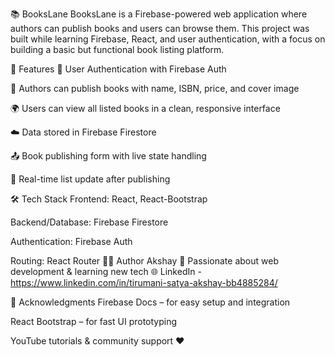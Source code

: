 📚 BooksLane
BooksLane is a Firebase-powered web application where authors can publish books and users can browse them. This project was built while learning Firebase, React, and user authentication, with a focus on building a basic but functional book listing platform.

🚀 Features
🔐 User Authentication with Firebase Auth

📘 Authors can publish books with name, ISBN, price, and cover image

🌍 Users can view all listed books in a clean, responsive interface

☁️ Data stored in Firebase Firestore

📤 Book publishing form with live state handling

🔄 Real-time list update after publishing

🛠 Tech Stack
Frontend: React, React-Bootstrap

Backend/Database: Firebase Firestore

Authentication: Firebase Auth

Routing: React Router
🧑‍💻 Author
Akshay
🚀 Passionate about web development & learning new tech
🌐 LinkedIn - https://www.linkedin.com/in/tirumani-satya-akshay-bb4885284/

🙌 Acknowledgments
Firebase Docs – for easy setup and integration

React Bootstrap – for fast UI prototyping

YouTube tutorials & community support ❤️
